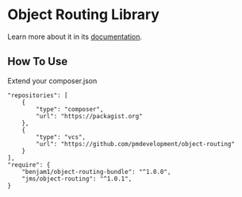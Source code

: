 Object Routing Library
======================

Learn more about it in its [documentation](http://jmsyst.com/libs/object-routing).

## How To Use

Extend your composer.json

    "repositories": [
        {
            "type": "composer",
            "url": "https://packagist.org"
        },
        {
            "type": "vcs",
            "url": "https://github.com/pmdevelopment/object-routing"
        }
    ],
    "require": {
        "benjam1/object-routing-bundle": "^1.0.0",
        "jms/object-routing": "^1.0.1",
    }


  
